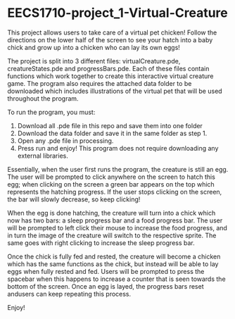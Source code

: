# EECS1710-project_1-Virtual-Creature
This project allows users to take care of a virtual pet chicken! Follow the directions on the lower half of the screen to see your hatch into a baby chick and grow up into a chicken who can lay its own eggs!

The project is split into 3 different files: virtualCreature.pde, creatureStates.pde and progressBars.pde. Each of these files contain functions which work together to create this interactive virtual creature game. The program also requires the attached data folder to be downloaded which includes illustrations of the virtual pet that will be used throughout the program.

To run the program, you must:
  1. Download all .pde file in this repo and save them into one folder
  2. Download the data folder and save it in the same folder as step 1.
  3. Open any .pde file in processing.
  4. Press run and enjoy! This program does not require downloading any external libraries.

Essentially, when the user first runs the program, the creature is still an egg. The user will be prompted to click anywhere on the screen to hatch this egg; when clicking on the screen a green bar appears on the top which represents the hatching progress. If the user stops clicking on the screen, the bar will slowly decrease, so keep clicking!

When the egg is done hatching, the creature will turn into a chick which now has two bars: a sleep progress bar and a food progress bar. The user will be prompted to left click their mouse to increase the food progress, and in turn the image of the creature will switch to the respective sprite. The same goes with right clicking to increase the sleep progress bar.

Once the chick is fully fed and rested, the creature will become a chicken which has the same functions as the chick, but instead will be able to lay eggs when fully rested and fed. Users will be prompted to press the spacebar when this happens to increase a counter that is seen towards the bottom of the screen. Once an egg is layed, the progress bars reset andusers can keep repeating this process.

Enjoy!





